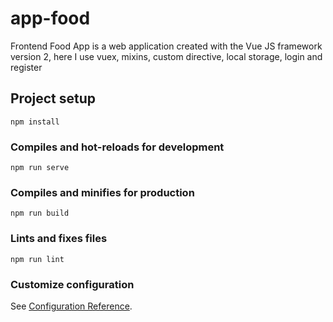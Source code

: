 # app-food
Frontend Food App is a web application created with the Vue JS framework version 2, here I use vuex, mixins, custom directive, local storage, login and register

## Project setup
```
npm install
```

### Compiles and hot-reloads for development
```
npm run serve
```

### Compiles and minifies for production
```
npm run build
```

### Lints and fixes files
```
npm run lint
```

### Customize configuration
See [Configuration Reference](https://cli.vuejs.org/config/).

